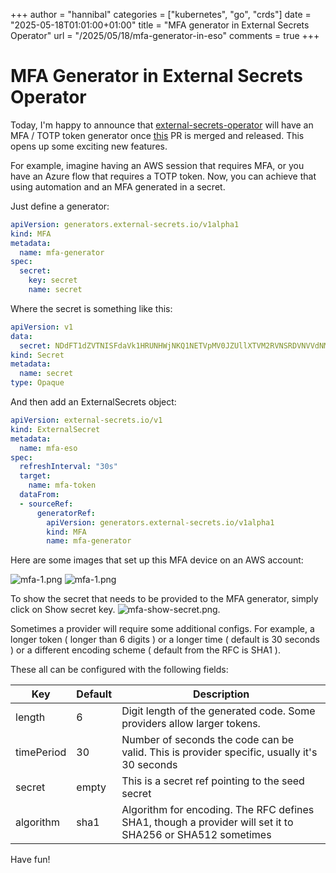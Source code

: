 +++
author = "hannibal"
categories = ["kubernetes", "go", "crds"]
date = "2025-05-18T01:01:00+01:00"
title = "MFA generator in External Secrets Operator"
url = "/2025/05/18/mfa-generator-in-eso"
comments = true
+++

# MFA Generator in External Secrets Operator

Today, I'm happy to announce that [external-secrets-operator](https://github.com/external-secrets/external-secrets) will have an MFA / TOTP token generator once
[this](https://github.com/external-secrets/external-secrets/pull/4790) PR is merged and released. This opens up some exciting new features.

For example, imagine having an AWS session that requires MFA, or you have an Azure flow that requires a TOTP token. Now, you can achieve that using automation
and an MFA generated in a secret.

Just define a generator:
```yaml
apiVersion: generators.external-secrets.io/v1alpha1
kind: MFA
metadata:
  name: mfa-generator
spec:
  secret:
    key: secret
    name: secret
```

Where the secret is something like this:
```yaml
apiVersion: v1
data:
  secret: NDdFT1dZVTNISFdaVk1HRUNHWjNKQ1NETVpMV0JZUllXTVM2RVNSRDVNVVdNM0NVWVNCM0I0TlVDUUNCTkw0Sg==
kind: Secret
metadata:
  name: secret
type: Opaque
```

And then add an ExternalSecrets object:
```yaml
apiVersion: external-secrets.io/v1
kind: ExternalSecret
metadata:
  name: mfa-eso
spec:
  refreshInterval: "30s"
  target:
    name: mfa-token
  dataFrom:
  - sourceRef:
      generatorRef:
        apiVersion: generators.external-secrets.io/v1alpha1
        kind: MFA
        name: mfa-generator
```

Here are some images that set up this MFA device on an AWS account:

![mfa-1.png](images/2025/05/mfa-1.png)
![mfa-1.png](images/2025/05/mfa-2.png)

To show the secret that needs to be provided to the MFA generator, simply click on Show secret key.
![mfa-show-secret.png](images/2025/05/mfa-show-secret.png).

Sometimes a provider will require some additional configs. For example, a longer token ( longer than 6 digits ) or a longer time ( default is 30 seconds ) or a different encoding scheme ( default from the RFC is SHA1 ).

These all can be configured with the following fields:

| Key        | Default  | Description                                                                                                    |
|------------|----------|----------------------------------------------------------------------------------------------------------------|
| length     | 6        | Digit length of the generated code. Some providers allow larger tokens.                                        |
| timePeriod | 30       | Number of seconds the code can be valid. This is provider specific, usually it's 30 seconds                    |
| secret     | empty    | This is a secret ref pointing to the seed secret                                                               |
| algorithm  | sha1     | Algorithm for encoding. The RFC defines SHA1, though a provider will set it to SHA256 or SHA512 sometimes      |

Have fun!